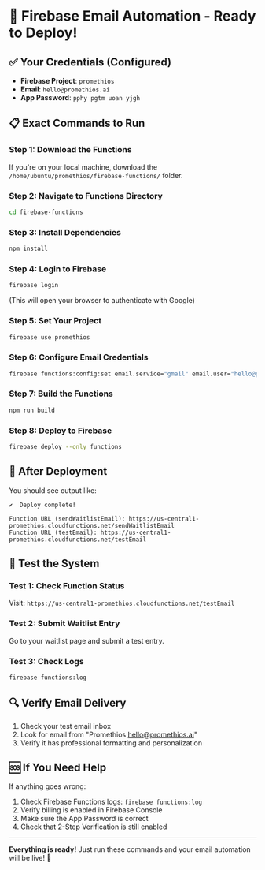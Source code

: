 # 🚀 Firebase Email Automation - Ready to Deploy!

## ✅ **Your Credentials (Configured)**
- **Firebase Project**: `promethios`
- **Email**: `hello@promethios.ai`
- **App Password**: `pphy pgtm uoan yjgh`

## 📋 **Exact Commands to Run**

### **Step 1: Download the Functions**
If you're on your local machine, download the `/home/ubuntu/promethios/firebase-functions/` folder.

### **Step 2: Navigate to Functions Directory**
```bash
cd firebase-functions
```

### **Step 3: Install Dependencies**
```bash
npm install
```

### **Step 4: Login to Firebase**
```bash
firebase login
```
(This will open your browser to authenticate with Google)

### **Step 5: Set Your Project**
```bash
firebase use promethios
```

### **Step 6: Configure Email Credentials**
```bash
firebase functions:config:set email.service="gmail" email.user="hello@promethios.ai" email.pass="pphy pgtm uoan yjgh"
```

### **Step 7: Build the Functions**
```bash
npm run build
```

### **Step 8: Deploy to Firebase**
```bash
firebase deploy --only functions
```

## 🎉 **After Deployment**

You should see output like:
```
✔  Deploy complete!

Function URL (sendWaitlistEmail): https://us-central1-promethios.cloudfunctions.net/sendWaitlistEmail
Function URL (testEmail): https://us-central1-promethios.cloudfunctions.net/testEmail
```

## 🧪 **Test the System**

### **Test 1: Check Function Status**
Visit: `https://us-central1-promethios.cloudfunctions.net/testEmail`

### **Test 2: Submit Waitlist Entry**
Go to your waitlist page and submit a test entry.

### **Test 3: Check Logs**
```bash
firebase functions:log
```

## 🔍 **Verify Email Delivery**

1. Check your test email inbox
2. Look for email from "Promethios <hello@promethios.ai>"
3. Verify it has professional formatting and personalization

## 🆘 **If You Need Help**

If anything goes wrong:
1. Check Firebase Functions logs: `firebase functions:log`
2. Verify billing is enabled in Firebase Console
3. Make sure the App Password is correct
4. Check that 2-Step Verification is still enabled

---

**Everything is ready!** Just run these commands and your email automation will be live! 🚀

